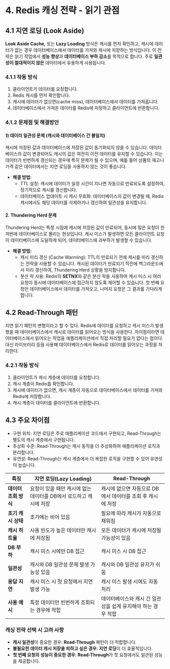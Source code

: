 # 4. Redis 캐싱 전략 - 읽기 관점
## 4.1 지연 로딩 (Look Aside)
**Look Aside Cache**, 또는 **Lazy Loading** 방식은 캐시를 먼저 확인하고, 캐시에 데이터가 없는 경우 데이터베이스에서 데이터를 가져와 캐시에 저장하는 방식입니다. 이 전략은 읽기 작업에서 **성능 향상**과 **데이터베이스 부하 감소**를 목적으로 합니다. 주로 **일관성이 절대적이지 않은** 데이터에서 유용하게 사용됩니다.

### 4.1.1 작동 방식
1. 클라이언트가 데이터를 요청합니다.
2. Redis 캐시를 먼저 확인합니다.
3. 캐시에 데이터가 없으면(cache miss), 데이터베이스에서 데이터를 가져옵니다.
4. 데이터베이스에서 가져온 데이터를 Redis에 저장하고 클라이언트에 반환합니다.


### 4.1.2 문제점 및 해결방안
#### 1) 데이터 일관성 문제 (캐시와 데이터베이스 간 불일치)
캐시에 저장된 값과 데이터베이스에 저장된 값이 동기화되지 않을 수 있습니다. 데이터베이스의 값이 변경되어도 캐시의 값은 여전히 이전 데이터를 유지할 수 있습니다. 이는 데이터가 빈번하게 갱신되는 경우에 특히 문제가 될 수 있으며, 예를 들어 상품의 재고나 가격 같은 데이터에서는 지연 로딩을 사용하지 않는 것이 좋습니다.
- **해결 방법**:
	- TTL 설정: 캐시에 데이터가 일정 시간이 지나면 자동으로 만료되도록 설정하여, 정기적으로 캐시를 갱신합니다.
	- 데이터베이스 업데이트 시 캐시 무효화: 데이터베이스의 값이 변경될 때, Redis 캐시에서도 해당 데이터를 삭제하거나 갱신하여 일관성을 유지합니다.

#### 2. Thundering Herd 문제
Thundering Herd는 특정 시점에 캐시에 저장된 값이 만료되어, 동시에 많은 요청이 한꺼번에 데이터베이스로 몰리는 현상입니다. 캐시 미스가 발생하면 모든 클라이언트 요청이 데이터베이스에 도달하게 되어, 데이터베이스에 과부하가 발생할 수 있습니다.
- **해결 방법:**
	- 캐시 미리 갱신 (Cache Warming): TTL이 만료되기 전에 캐시를 미리 갱신하는 전략을 사용할 수 있습니다. 캐시된 데이터가 만료되기 직전에 백그라운드에서 미리 갱신하여, Thundering Herd 상황을 방지합니다.
	- 분산 락 사용: Redis의 **SETNX**와 같은 분산 락을 사용하여 캐시 미스 시 여러 요청이 동시에 데이터베이스에 접근하지 않도록 제어할 수 있습니다. 첫 번째 요청만 데이터베이스에서 데이터를 가져오고, 나머지 요청은 그 결과를 기다리게 합니다.

## 4.2 Read-Through 패턴
지연 읽기 패턴의 변형이라고 할 수 있다.
Redis에 데이터를 요청하고 캐시 미스가 발생했을 때 데이터베이스에서 캐시로 데이터를 읽어오는 방식을 사용한다. 차이점이라면 데이터베이스에서 읽어오는 작업을 애플리케이션에서 직접 처리할 필요가 없다는 점이다. 대신 라이브러리 등을 사용해 데이터베이스에서 Redis로 데이터를 읽어오는 과정을 처리한다.

### 4.2.1 작동 방식
1. 클라이언트가 캐시 계층에 데이터를 요청합니다.
2. 캐시 계층이 Redis를 확인합니다.
3. 캐시에 데이터가 없으면, 캐시 계층이 자동으로 데이터베이스에서 데이터를 가져와 Redis에 저장합니다.
4. 캐시 계층이 데이터를 클라이언트에 반환합니다.

## 4.3 주요 차이점
- 구현 위치: 지연 로딩은 주로 애플리케이션 코드에서 구현되고, Read-Through는 별도의 캐시 계층에서 구현됩니다.
- 추상화 수준: Read-Through는 캐시 동작을 더 추상화하여 애플리케이션 로직과 분리합니다.
- 유연성: Read-Through는 캐시 계층에서 더 복잡한 로직을 구현할 수 있어 유연성이 높습니다.

| **특징**        | **지연 로딩(Lazy Loading)**                | **Read-Through**                   |
| ------------- | -------------------------------------- | ---------------------------------- |
| **데이터 조회 방식** | 요청이 있을 때만 캐시에 없는 데이터를 DB에서 로드하고 캐시에 저장 | 캐시에 없으면 자동으로 DB에서 데이터를 조회 후 캐시에 저장 |
| **초기 캐시 상태**  | 초기에는 비어 있음                             | 필요에 따라 캐시가 자동으로 채워짐                |
| **캐시 히트율**    | 사용 빈도가 높은 데이터만 캐시에 저장됨                 | 모든 데이터가 캐시에 저장될 가능성이 있음            |
| **DB 부하**     | 캐시 미스 시에만 DB 접근                        | 캐시 미스 시 DB 접근                      |
| **일관성**       | 캐시와 DB 일관성 문제 발생 가능성 있음                | 캐시와 DB 일관성 유지가 쉬움                  |
| **응답 지연**     | 캐시 미스 시 첫 요청에서 지연 발생 가능                | 캐시 미스 발생 시에도 자동 처리                 |
| **사용 예시**     | 특정 데이터만 빈번하게 조회되는 경우에 적합               | 데이터베이스와 캐시 간 일관성을 쉽게 유지해야 하는 경우 적합 |
### 캐싱 전략 선택 시 고려 사항
- **캐시 일관성**이 중요한 경우: **Read-Through** 패턴이 더 적합합니다.
- **불필요한 데이터 캐시 저장을 피하고 싶은 경우**: **지연 로딩**이 더 효율적입니다.
- **첫 번째 요청의 성능이 중요한 경우**: **Read-Through**가 첫 요청에서도 일관된 성능을 제공합니다.